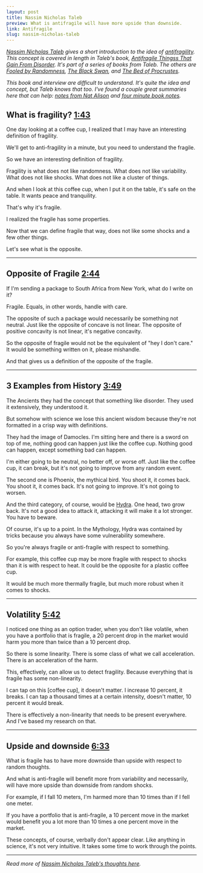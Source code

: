 ```yaml
---
layout: post
title: Nassim Nicholas Taleb
preview: What is antifragile will have more upside than downside. 
link: Antifragile
slug: nassim-nicholas-taleb
---
```

*[Nassim Nicholas Taleb](https://medium.com/@nntaleb) gives a short introduction to the idea of [antifragility](https://youtu.be/4vbk_2xE9zc). This concept is covered in length in Taleb's book, [Antifragile Thingss That Gain From Disorder](https://www.amazon.com/Antifragile-Things-That-Disorder-Incerto/dp/0812979680). It's part of a series of books from Taleb. The others are [Fooled by Randomness](https://www.amazon.com/Fooled-Randomness-Hidden-Markets-Incerto/dp/0812975219/ref=sr_1_1?s=books&ie=UTF8&qid=1493754906&sr=1-1&keywords=fooled+by+randomness), [The Black Swan](https://www.amazon.com/Black-Swan-Improbable-Robustness-Fragility/dp/081297381X/ref=sr_1_1?s=books&ie=UTF8&qid=1493754924&sr=1-1&keywords=black+swan), and [The Bed of Procrustes](https://www.amazon.com/Bed-Procrustes-Philosophical-Practical-Aphorisms/dp/0812982401/ref=sr_1_1?s=books&ie=UTF8&qid=1493754940&sr=1-1&keywords=The+Bed+of+Procrustes).*

*This book and interview are difficult to understand. It's quite the idea and concept, but Taleb knows that too. I've found a couple great summaries here that can help: [notes from Nat Alison](https://www.nateliason.com/lessons/antifragile/) and [four minute book notes](http://fourminutebooks.com/antifragile-summary/).*



## What is fragility? [1:43](https://youtu.be/4vbk_2xE9zc?t=1m43s)

One day looking at a coffee cup, I realized that I may have an interesting definition of fragility. 

We'll get to anti-fragility in a minute, but you need to understand the fragile. 

So we have an interesting definition of fragility. 

Fragility is what does not like randomness. What does not like variability. What does not like shocks. What does not like a cluster of things. 

And when I look at this coffee cup, when I put it on the table, it's safe on the table. It wants peace and tranquility. 

That's why it's fragile. 

I realized the fragile has some properties. 

Now that we can define fragile that way, does not like some shocks and a few other things. 

Let's see what is the opposite. 

* * * 

## Opposite of Fragile [2:44](https://youtu.be/4vbk_2xE9zc?t=2m44s)

If I'm sending a package to South Africa from New York, what do I write on it? 

Fragile. Equals, in other words, handle with care. 

The opposite of such a package would necessarily be something not neutral. Just like the opposite of concave is not linear. The opposite of positive concavity is not linear, it's negative concavity. 

So the opposite of fragile would not be the equivalent of "hey I don't care." It would be something written on it, please mishandle. 

And that gives us a definition of the opposite of the fragile. 

* * * 

## 3 Examples from History [3:49](https://youtu.be/4vbk_2xE9zc?t=3m49s) 

The Ancients they had the concept that something like disorder. They used it extensively, they understood it. 

But somehow with science we lose this ancient wisdom because they're not formatted in a crisp way with definitions. 

They had the image of Damocles. I'm sitting here and there is a sword on top of me, nothing good can happen just like the coffee cup. Nothing good can happen, except something bad can happen. 

I'm either going to be neutral, no better off, or worse off. Just like the coffee cup, it can break, but it's not going to improve from any random event. 

The second one is Phoenix, the mythical bird. You shoot it, it comes back. You shoot it, it comes back. It's not going to improve. It's not going to worsen. 
 
And the third category, of course, would be [Hydra](https://www.youtube.com/watch?v=hRNvoxxSNsY). One head, two grow back. It's not a good idea to attack it, attacking it will make it a lot stronger. You have to beware. 

Of course, it's up to a point. In the Mythology, Hydra was contained by tricks because you always have some vulnerability somewhere. 

So you're always fragile or anti-fragile with respect to something. 

For example, this coffee cup may be more fragile with respect to shocks than it is with respect to heat. It could be the opposite for a plastic coffee cup. 

It would be much more thermally fragile, but much more robust when it comes to shocks. 

* * * 

## Volatility [5:42](https://youtu.be/4vbk_2xE9zc?t=5m42s)

I noticed one thing as an option trader, when you don't like volatile, when you have a portfolio that is fragile, a 20 percent drop in the market would harm you more than twice than a 10 percent drop. 

So there is some linearity. There is some class of what we call acceleration. There is an acceleration of the harm. 

This, effectively, can allow us to detect fragility. Because everything that is fragile has some non-linearity. 

I can tap on this [coffee cup], it doesn't matter. I increase 10 percent, it breaks. I can tap a thousand times at a certain intensity, doesn't matter, 10 percent it would break. 

There is effectively a non-linearity that needs to be present everywhere. And I've based my research on that. 

* * * 

## Upside and downside [6:33](https://youtu.be/4vbk_2xE9zc?t=6m33s)

What is fragile has to have more downside than upside with respect to random thoughts. 

And what is anti-fragile will benefit more from variability and necessarily, will have more upside than downside from random shocks. 

For example, if I fall 10 meters, I'm harmed more than 10 times than if I fell one meter. 

If you have a portfolio that is anti-fragile, a 10 percent move in the market would benefit you a lot more than 10 times a one percent move in the market. 

These concepts, of course, verbally don't appear clear. Like anything in science, it's not very intuitive. It takes some time to work through the points. 

* * * 

*Read more of [Nassim Nicholas Taleb's thoughts here](https://medium.com/@nntaleb).*





